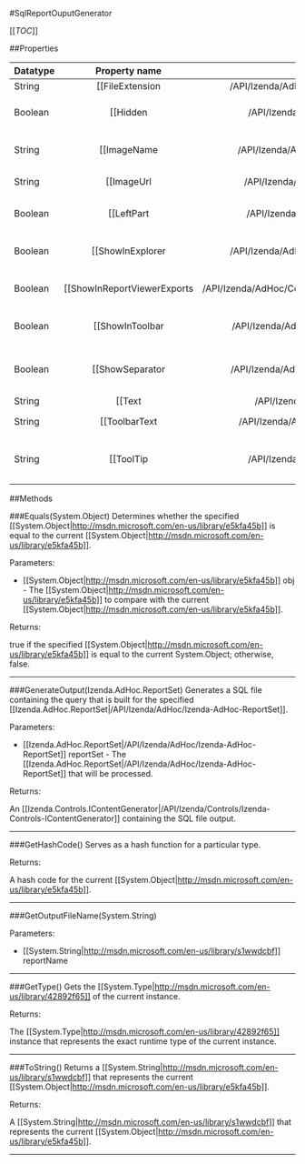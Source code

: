 #SqlReportOuputGenerator

[[_TOC_]]

##Properties

|Datatype|Property name|Property description|Default Value|
|:-------|:----------:|:-----------------:|:-----------:|
|String|[[FileExtension|/API/Izenda/AdHoc/CodeSamples/Izenda_AdHoc_SqlReportOuputGenerator_FileExtension]]| Gets or sets the SQL report file extension. |txt|
|Boolean|[[Hidden|/API/Izenda/AdHoc/CodeSamples/Izenda_AdHoc_ReportOutputGenerator_Hidden]]|Determines whether the output type will be hidden by default on the [[Izenda.Web.UI.AdHocToolbarNavigation|/API/Izenda/Web/UI/Izenda-Web-UI-AdHocToolbarNavigation]] control.|False|
|String|[[ImageName|/API/Izenda/AdHoc/CodeSamples/Izenda_AdHoc_ReportOutputGenerator_ImageName]]|Gets or sets the name of the image file that will be used on the [[Izenda.Web.UI.AdHocToolbarNavigation|/API/Izenda/Web/UI/Izenda-Web-UI-AdHocToolbarNavigation]] control for this output type.|null|
|String|[[ImageUrl|/API/Izenda/AdHoc/CodeSamples/Izenda_AdHoc_ReportOutputGenerator_ImageUrl]]| Gets the fully-qualified URL of the image that will be displayed on the report. |null|
|Boolean|[[LeftPart|/API/Izenda/AdHoc/CodeSamples/Izenda_AdHoc_ReportOutputGenerator_LeftPart]]|Determines whether this output type will be displayed on the lefthand side of the [[Izenda.Web.UI.AdHocToolbarNavigation|/API/Izenda/Web/UI/Izenda-Web-UI-AdHocToolbarNavigation]] control.|False|
|Boolean|[[ShowInExplorer|/API/Izenda/AdHoc/CodeSamples/Izenda_AdHoc_ReportOutputGenerator_ShowInExplorer]]|Gets or sets a value indicating whether export button should be shown in [[Izenda.Web.UI.ReportViewer|/API/Izenda/Web/UI/Izenda-Web-UI-ReportViewer]].|True|
|Boolean|[[ShowInReportViewerExports|/API/Izenda/AdHoc/CodeSamples/Izenda_AdHoc_ReportOutputGenerator_ShowInReportViewerExports]]| Determines whether the output type will be displayed by default on the classic AdHocReportViewer control. |True|
|Boolean|[[ShowInToolbar|/API/Izenda/AdHoc/CodeSamples/Izenda_AdHoc_ReportOutputGenerator_ShowInToolbar]]|Determines whether the output type will be displayed by default on the [[Izenda.Web.UI.AdHocToolbarNavigation|/API/Izenda/Web/UI/Izenda-Web-UI-AdHocToolbarNavigation]] control.|True|
|Boolean|[[ShowSeparator|/API/Izenda/AdHoc/CodeSamples/Izenda_AdHoc_ReportOutputGenerator_ShowSeparator]]|Determines whether a separator element will be inserted between this output type and the next one on the [[Izenda.Web.UI.AdHocToolbarNavigation|/API/Izenda/Web/UI/Izenda-Web-UI-AdHocToolbarNavigation]] control.|False|
|String|[[Text|/API/Izenda/AdHoc/CodeSamples/Izenda_AdHoc_ReportOutputGenerator_Text]]| Gets or sets the text on the output type.  |String.Empty|
|String|[[ToolbarText|/API/Izenda/AdHoc/CodeSamples/Izenda_AdHoc_ReportOutputGenerator_ToolbarText]]| Gets or sets the text that will be displayed on the toolbar button in an anchor tag. |String.Empty|
|String|[[ToolTip|/API/Izenda/AdHoc/CodeSamples/Izenda_AdHoc_ReportOutputGenerator_ToolTip]]|Gets or sets the text that is displayed when the user hovers over the icon on the [[Izenda.Web.UI.AdHocToolbarNavigation|/API/Izenda/Web/UI/Izenda-Web-UI-AdHocToolbarNavigation]] control.|String.Empty|


##Methods

###Equals(System.Object)
Determines whether the specified [[System.Object|http://msdn.microsoft.com/en-us/library/e5kfa45b]] is equal to the current [[System.Object|http://msdn.microsoft.com/en-us/library/e5kfa45b]].

Parameters: 

* [[System.Object|http://msdn.microsoft.com/en-us/library/e5kfa45b]] obj  - The [[System.Object|http://msdn.microsoft.com/en-us/library/e5kfa45b]] to compare with the current [[System.Object|http://msdn.microsoft.com/en-us/library/e5kfa45b]].





Returns:

true if the specified [[System.Object|http://msdn.microsoft.com/en-us/library/e5kfa45b]] is equal to the current System.Object; otherwise, false.


---


###GenerateOutput(Izenda.AdHoc.ReportSet)
Generates a SQL file containing the query that is built for the specified [[Izenda.AdHoc.ReportSet|/API/Izenda/AdHoc/Izenda-AdHoc-ReportSet]].

Parameters: 

* [[Izenda.AdHoc.ReportSet|/API/Izenda/AdHoc/Izenda-AdHoc-ReportSet]] reportSet  - The [[Izenda.AdHoc.ReportSet|/API/Izenda/AdHoc/Izenda-AdHoc-ReportSet]] that will be processed.





Returns:

An [[Izenda.Controls.IContentGenerator|/API/Izenda/Controls/Izenda-Controls-IContentGenerator]] containing the SQL file output.


---


###GetHashCode()
 Serves as a hash function for a particular type.  





Returns:

A hash code for the current [[System.Object|http://msdn.microsoft.com/en-us/library/e5kfa45b]].


---


###GetOutputFileName(System.String)


Parameters: 

* [[System.String|http://msdn.microsoft.com/en-us/library/s1wwdcbf]] reportName 






---


###GetType()
Gets the [[System.Type|http://msdn.microsoft.com/en-us/library/42892f65]] of the current instance.





Returns:

The [[System.Type|http://msdn.microsoft.com/en-us/library/42892f65]] instance that represents the exact runtime type of the current instance.


---


###ToString()
Returns a [[System.String|http://msdn.microsoft.com/en-us/library/s1wwdcbf]] that represents the current [[System.Object|http://msdn.microsoft.com/en-us/library/e5kfa45b]].





Returns:

A [[System.String|http://msdn.microsoft.com/en-us/library/s1wwdcbf]] that represents the current [[System.Object|http://msdn.microsoft.com/en-us/library/e5kfa45b]].


---


